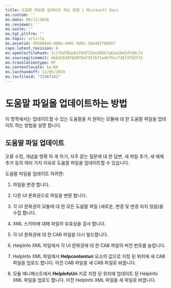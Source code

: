 ```yaml
---
title: 도움말 파일을 업데이트 하는 방법 | Microsoft Docs
ms.custom: ''
ms.date: 09/12/2016
ms.reviewer: ''
ms.suite: ''
ms.tgt_pltfrm: ''
ms.topic: article
ms.assetid: 495869a6-080e-4401-9ddc-16edd2f86857
caps.latest.revision: 6
ms.openlocfilehash: 2c1fbd70aab1f65f33ea206b7ab1e2bd3dfd8c7a
ms.sourcegitcommit: debd2b38fb8070a7357bf1a4bf9cc736f3702f31
ms.translationtype: MT
ms.contentlocale: ko-KR
ms.lasthandoff: 12/05/2019
ms.locfileid: "72367142"
---
```

# <a name="how-to-update-help-files"></a>도움말 파일을 업데이트하는 방법

이 항목에서는 업데이트할 수 있는 도움말을 지 원하는 모듈에 대 한 도움말 파일을 업데이트 하는 방법을 설명 합니다.

## <a name="updating-help-files"></a>도움말 파일 업데이트

오류 수정, 개념을 명확 하 게 하기, 자주 묻는 질문에 대 한 답변, 새 파일 추가, 새 예제 추가 등의 여러 가지 이유로 도움말 파일을 업데이트할 수 있습니다.

도움말 파일을 업데이트 하려면:

1. 파일을 변경 합니다.

2. 다른 UI 문화권으로 파일을 변환 합니다.

3. 각 UI 문화권의 모듈에 대 한 모든 도움말 파일 (새로운, 변경 및 변경 되지 않음)을 수집 합니다.

4. XML 스키마에 대해 파일의 유효성을 검사 합니다.

5. 각 UI 문화권에 대 한 CAB 파일을 다시 빌드합니다.

6. HelpInfo XML 파일에서 각 UI 문화권에 대 한 CAB 파일의 버전 번호를 늘립니다.

7. HelpInfo XML 파일에서 **Helpcontenturi** 요소의 값으로 지정 된 위치에 새 CAB 파일을 업로드 합니다. 이전 CAB 파일을 새 CAB 파일로 바꿉니다.

8. 모듈 매니페스트에서 **HelpInfoUri** 키로 지정 된 위치에 업데이트 된 HelpInfo XML 파일을 업로드 합니다. 이전 HelpInfo XML 파일을 새 파일로 바꿉니다.
